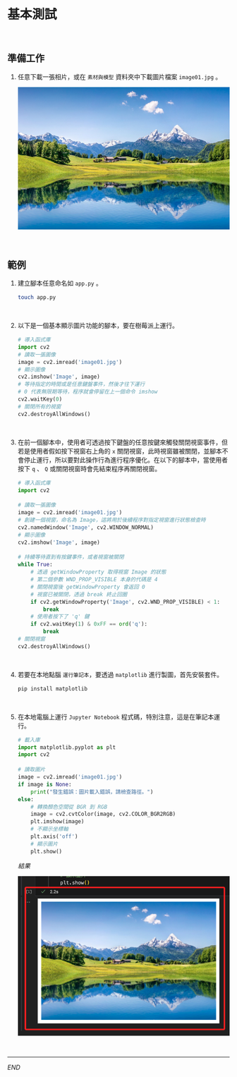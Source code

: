 # 基本測試

<br>

## 準備工作

1. 任意下載一張相片，或在 `素材與模型` 資料夾中下載圖片檔案 `image01.jpg` 。

    ![](images/img_06.png)

<br>

## 範例

1. 建立腳本任意命名如 `app.py` 。

    ```bash
    touch app.py
    ```

<br>

2. 以下是一個基本顯示圖片功能的腳本，要在樹莓派上運行。

    ```python
    # 導入函式庫
    import cv2
    # 讀取一張圖像
    image = cv2.imread('image01.jpg')
    # 顯示圖像
    cv2.imshow('Image', image)
    # 等待指定的時間或是任意鍵盤事件，然後才往下運行
    # 0 代表無限期等待，程序就會停留在上一個命令 imshow
    cv2.waitKey(0)
    # 關閉所有的視窗
    cv2.destroyAllWindows()
    ```

<br>

3. 在前一個腳本中，使用者可透過按下鍵盤的任意按鍵來觸發關閉視窗事件，但若是使用者假如按下視窗右上角的 `x` 關閉視窗，此時視窗雖被關閉，並腳本不會停止運行，所以要對此操作行為進行程序優化。在以下的腳本中，當使用者按下 `q` 、 `Q` 或關閉視窗時會先結束程序再關閉視窗。

    ```python
    # 導入函式庫
    import cv2

    # 讀取一張圖像
    image = cv2.imread('image01.jpg')
    # 創建一個視窗，命名為 Image，這將用於後續程序對指定視窗進行狀態檢查時
    cv2.namedWindow('Image', cv2.WINDOW_NORMAL)
    # 顯示圖像
    cv2.imshow('Image', image)

    # 持續等待直到有按鍵事件，或者視窗被關閉
    while True:
        # 透過 getWindowProperty 取得視窗 Image 的狀態
        # 第二個參數 WND_PROP_VISIBLE 本身的代碼是 4
        # 關閉視窗後 getWindowProperty 會返回 0
        # 視窗已被關閉，透過 break 終止回圈
        if cv2.getWindowProperty('Image', cv2.WND_PROP_VISIBLE) < 1:
            break
        # 使用者按下了 'q' 鍵
        if cv2.waitKey(1) & 0xFF == ord('q'):
            break
    # 關閉視窗
    cv2.destroyAllWindows()
    ```

<br>

4. 若要在本地點腦 `運行筆記本`，要透過 `matplotlib` 進行製圖，首先安裝套件。

    ```bash
    pip install matplotlib
    ```

<br>

5. 在本地電腦上運行 `Jupyter Notebook` 程式碼，特別注意，這是在筆記本運行。

    ```python
    # 載入庫
    import matplotlib.pyplot as plt
    import cv2
    
    # 讀取圖片
    image = cv2.imread('image01.jpg')
    if image is None:
        print("發生錯誤：圖片載入錯誤，請檢查路徑。")
    else:
        # 轉換顏色空間從 BGR 到 RGB
        image = cv2.cvtColor(image, cv2.COLOR_BGR2RGB)
        plt.imshow(image)
        # 不顯示坐標軸
        plt.axis('off')
        # 顯示圖片
        plt.show()
    ```

    _結果_

    ![](images/img_15.png)

<br>

---

_END_